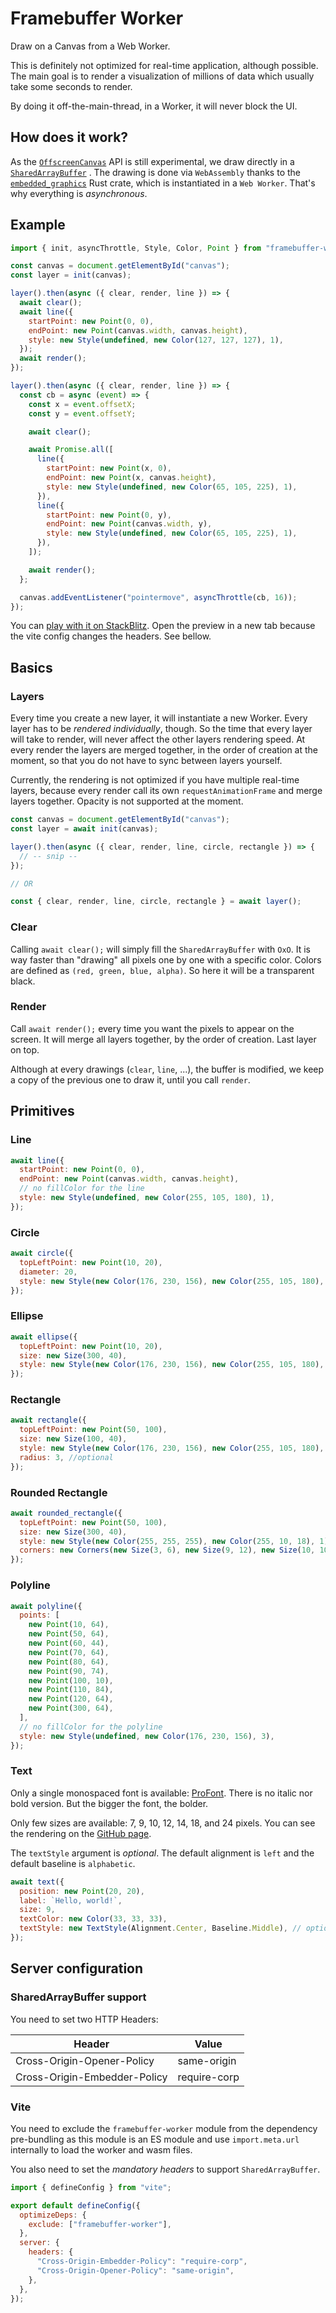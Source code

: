 # Framebuffer Worker

Draw on a Canvas from a Web Worker.

This is definitely not optimized for real-time application, although possible. The main goal is to render a
visualization of millions of data which usually take some seconds to render.

By doing it off-the-main-thread, in a Worker, it will never block the UI.

## How does it work?

As the [`OffscreenCanvas`](https://developer.mozilla.org/en-US/docs/Web/API/OffscreenCanvas) API is still experimental,
we draw directly in
a [`SharedArrayBuffer`](https://developer.mozilla.org/en-US/docs/Web/JavaScript/Reference/Global_Objects/SharedArrayBuffer)
.
The drawing is done via `WebAssembly` thanks to
the [`embedded_graphics`](https://docs.rs/embedded-graphics/latest/embedded_graphics/index.html) Rust crate, which is
instantiated in a `Web Worker`.
That's why everything is _asynchronous_.

## Example

```javascript
import { init, asyncThrottle, Style, Color, Point } from "framebuffer-worker";

const canvas = document.getElementById("canvas");
const layer = init(canvas);

layer().then(async ({ clear, render, line }) => {
  await clear();
  await line({
    startPoint: new Point(0, 0),
    endPoint: new Point(canvas.width, canvas.height),
    style: new Style(undefined, new Color(127, 127, 127), 1),
  });
  await render();
});

layer().then(async ({ clear, render, line }) => {
  const cb = async (event) => {
    const x = event.offsetX;
    const y = event.offsetY;

    await clear();

    await Promise.all([
      line({
        startPoint: new Point(x, 0),
        endPoint: new Point(x, canvas.height),
        style: new Style(undefined, new Color(65, 105, 225), 1),
      }),
      line({
        startPoint: new Point(0, y),
        endPoint: new Point(canvas.width, y),
        style: new Style(undefined, new Color(65, 105, 225), 1),
      }),
    ]);

    await render();
  };

  canvas.addEventListener("pointermove", asyncThrottle(cb, 16));
});
```

You can [play with it on StackBlitz](https://stackblitz.com/edit/framebuffer-worker?file=src/main.ts&view=editor).
Open the preview in a new tab because the vite config changes the headers. See bellow.

## Basics

### Layers

Every time you create a new layer, it will instantiate a new Worker. Every layer has to be _rendered individually_,
though.
So the time that every layer will take to render, will never affect the other layers rendering speed.
At every render the layers are merged together, in the order of creation at the moment, so that you do not have to sync
between layers yourself.

Currently, the rendering is not optimized if you have multiple real-time layers, because every render call its
own `requestAnimationFrame` and merge layers together.
Opacity is not supported at the moment.

```javascript
const canvas = document.getElementById("canvas");
const layer = await init(canvas);

layer().then(async ({ clear, render, line, circle, rectangle }) => {
  // -- snip --
});

// OR

const { clear, render, line, circle, rectangle } = await layer();
```

### Clear

Calling `await clear();` will simply fill the `SharedArrayBuffer` with `OxO`.
It is way faster than "drawing" all pixels one by one with a specific color.
Colors are defined as `(red, green, blue, alpha)`. So here it will be a transparent black.

### Render

Call `await render();` every time you want the pixels to appear on the screen.
It will merge all layers together, by the order of creation. Last layer on top.

Although at every drawings (`clear`, `line`, ...), the buffer is modified, we keep a copy of the previous one to draw
it, until you call `render`.

## Primitives

### Line

```javascript
await line({
  startPoint: new Point(0, 0),
  endPoint: new Point(canvas.width, canvas.height),
  // no fillColor for the line
  style: new Style(undefined, new Color(255, 105, 180), 1),
});
```

### Circle

```javascript
await circle({
  topLeftPoint: new Point(10, 20),
  diameter: 20,
  style: new Style(new Color(176, 230, 156), new Color(255, 105, 180), 2),
});
```

### Ellipse

```javascript
await ellipse({
  topLeftPoint: new Point(10, 20),
  size: new Size(300, 40),
  style: new Style(new Color(176, 230, 156), new Color(255, 105, 180), 2),
});
```

### Rectangle

```javascript
await rectangle({
  topLeftPoint: new Point(50, 100),
  size: new Size(100, 40),
  style: new Style(new Color(176, 230, 156), new Color(255, 105, 180), 1),
  radius: 3, //optional
});
```

### Rounded Rectangle

```javascript
await rounded_rectangle({
  topLeftPoint: new Point(50, 100),
  size: new Size(300, 40),
  style: new Style(new Color(255, 255, 255), new Color(255, 10, 18), 1),
  corners: new Corners(new Size(3, 6), new Size(9, 12), new Size(10, 10), new Size(4, 4)),
});
```

### Polyline

```javascript
await polyline({
  points: [
    new Point(10, 64),
    new Point(50, 64),
    new Point(60, 44),
    new Point(70, 64),
    new Point(80, 64),
    new Point(90, 74),
    new Point(100, 10),
    new Point(110, 84),
    new Point(120, 64),
    new Point(300, 64),
  ],
  // no fillColor for the polyline
  style: new Style(undefined, new Color(176, 230, 156), 3),
});
```

### Text

Only a single monospaced font is available: [ProFont](https://tobiasjung.name/profont/).
There is no italic nor bold version. But the bigger the font, the bolder.

Only few sizes are available: 7, 9, 10, 12, 14, 18, and 24 pixels. You can see the rendering on
the [GitHub page](https://github.com/wezm/profont).

The `textStyle` argument is _optional_. The default alignment is `left` and the default baseline is `alphabetic`.

```javascript
await text({
  position: new Point(20, 20),
  label: `Hello, world!`,
  size: 9,
  textColor: new Color(33, 33, 33),
  textStyle: new TextStyle(Alignment.Center, Baseline.Middle), // optional
});
```

## Server configuration

### SharedArrayBuffer support

You need to set two HTTP Headers:

| Header                       | Value        |
| ---------------------------- | ------------ |
| Cross-Origin-Opener-Policy   | same-origin  |
| Cross-Origin-Embedder-Policy | require-corp |

### Vite

You need to exclude the `framebuffer-worker` module from the dependency pre-bundling as this module is an ES module
and use `import.meta.url` internally to load the worker and wasm files.

You also need to set the _mandatory headers_ to support `SharedArrayBuffer`.

```javascript
import { defineConfig } from "vite";

export default defineConfig({
  optimizeDeps: {
    exclude: ["framebuffer-worker"],
  },
  server: {
    headers: {
      "Cross-Origin-Embedder-Policy": "require-corp",
      "Cross-Origin-Opener-Policy": "same-origin",
    },
  },
});
```
